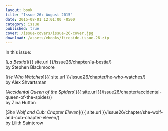 ```yaml
---
layout: book
title: "Issue 26: August 2015"
date: 2015-08-01 12:01:00 -0500
category: issue
published: true
cover: /issue-covers/issue-26-cover.jpg
download: /assets/ebooks/fireside-issue-26.zip
---
```


In this issue:

[_La Bestia_]({{ site.url }}/issue26/chapter/la-bestia/)<br/>
by Stephen Blackmoore

[_He Who Watches_]({{ site.url }}/issue26/chapter/he-who-watches/)<br/>
by Alex Shvartsman

[_Accidental Queen of the Spiders_]({{ site.url }}/issue26/chapter/accidental-queen-of-the-spides/)<br/>
by Zina Hutton

[_She Wolf and Cub: Chapter Eleven_]({{ site.url }}/issue26/chapter/she-wolf-and-cub-chapter-eleven/)<br/>
by Lilith Saintcrow
